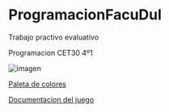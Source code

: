 # ProgramacionFacuDul

Trabajo practivo evaluativo

Programacion CET30 4º1 

![imagen](https://github.com/DulceAna2/ProgramacionFacuDul/assets/121110001/527dfd1d-2073-42a6-ba72-d2778b604b5c)

[Paleta de colores](https://github.com/catppuccin/catppuccin)

[Documentacion del juego](https://developer.mozilla.org/es/docs/Games/Tutorials/2D_Breakout_game_pure_JavaScript)


